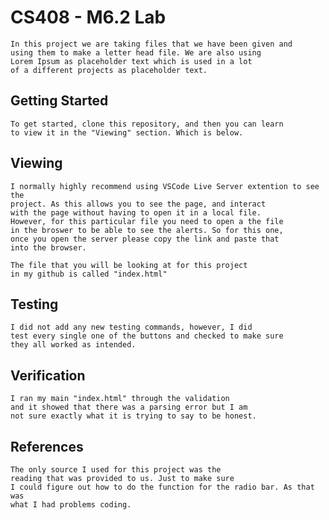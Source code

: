 # CS408 - M6.2 Lab
    In this project we are taking files that we have been given and
    using them to make a letter head file. We are also using
    Lorem Ipsum as placeholder text which is used in a lot
    of a different projects as placeholder text.

## Getting Started
    To get started, clone this repository, and then you can learn 
    to view it in the "Viewing" section. Which is below.

## Viewing
    I normally highly recommend using VSCode Live Server extention to see the 
    project. As this allows you to see the page, and interact 
    with the page without having to open it in a local file. 
    However, for this particular file you need to open a the file 
    in the broswer to be able to see the alerts. So for this one, 
    once you open the server please copy the link and paste that 
    into the browser.

    The file that you will be looking at for this project 
    in my github is called "index.html"
    
## Testing
    I did not add any new testing commands, however, I did
    test every single one of the buttons and checked to make sure
    they all worked as intended.

## Verification
    I ran my main "index.html" through the validation 
    and it showed that there was a parsing error but I am
    not sure exactly what it is trying to say to be honest.

## References
    The only source I used for this project was the
    reading that was provided to us. Just to make sure
    I could figure out how to do the function for the radio bar. As that was
    what I had problems coding.